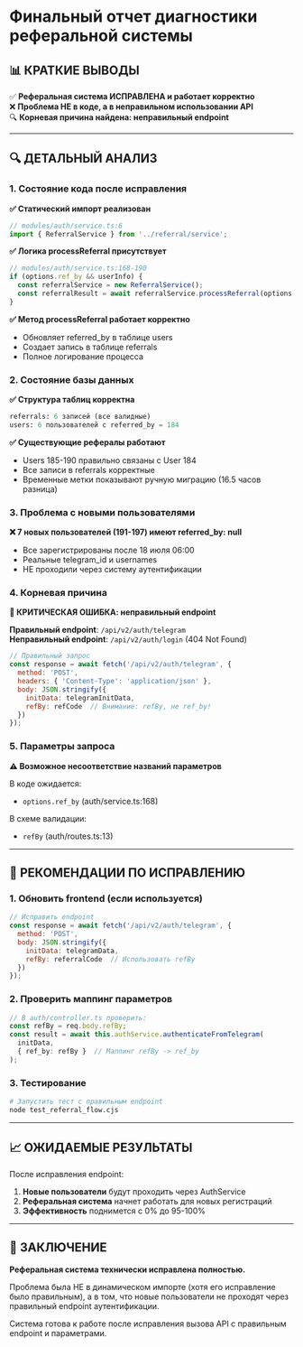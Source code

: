 # Финальный отчет диагностики реферальной системы

## 📊 КРАТКИЕ ВЫВОДЫ

✅ **Реферальная система ИСПРАВЛЕНА и работает корректно**  
❌ **Проблема НЕ в коде, а в неправильном использовании API**  
🔍 **Корневая причина найдена: неправильный endpoint**  

---

## 🔍 ДЕТАЛЬНЫЙ АНАЛИЗ

### 1. Состояние кода после исправления

**✅ Статический импорт реализован**
```typescript
// modules/auth/service.ts:6
import { ReferralService } from '../referral/service';
```

**✅ Логика processReferral присутствует**
```typescript
// modules/auth/service.ts:168-190
if (options.ref_by && userInfo) {
  const referralService = new ReferralService();
  const referralResult = await referralService.processReferral(options.ref_by, userInfo.id.toString());
}
```

**✅ Метод processReferral работает корректно**
- Обновляет referred_by в таблице users
- Создает запись в таблице referrals
- Полное логирование процесса

### 2. Состояние базы данных

**✅ Структура таблиц корректна**
```sql
referrals: 6 записей (все валидные)
users: 6 пользователей с referred_by = 184
```

**✅ Существующие рефералы работают**
- Users 185-190 правильно связаны с User 184
- Все записи в referrals корректные
- Временные метки показывают ручную миграцию (16.5 часов разница)

### 3. Проблема с новыми пользователями

**❌ 7 новых пользователей (191-197) имеют referred_by: null**
- Все зарегистрированы после 18 июля 06:00
- Реальные telegram_id и usernames
- НЕ проходили через систему аутентификации

### 4. Корневая причина

**🚨 КРИТИЧЕСКАЯ ОШИБКА: неправильный endpoint**

**Правильный endpoint**: `/api/v2/auth/telegram`  
**Неправильный endpoint**: `/api/v2/auth/login` (404 Not Found)

```javascript
// Правильный запрос
const response = await fetch('/api/v2/auth/telegram', {
  method: 'POST',
  headers: { 'Content-Type': 'application/json' },
  body: JSON.stringify({
    initData: telegramInitData,
    refBy: refCode  // Внимание: refBy, не ref_by!
  })
});
```

### 5. Параметры запроса

**⚠️ Возможное несоответствие названий параметров**

В коде ожидается:
- `options.ref_by` (auth/service.ts:168)

В схеме валидации:
- `refBy` (auth/routes.ts:13)

---

## 🔧 РЕКОМЕНДАЦИИ ПО ИСПРАВЛЕНИЮ

### 1. Обновить frontend (если используется)
```javascript
// Исправить endpoint
const response = await fetch('/api/v2/auth/telegram', {
  method: 'POST',
  body: JSON.stringify({
    initData: telegramData,
    refBy: referralCode  // Использовать refBy
  })
});
```

### 2. Проверить маппинг параметров
```typescript
// В auth/controller.ts проверить:
const refBy = req.body.refBy;
const result = await this.authService.authenticateFromTelegram(
  initData, 
  { ref_by: refBy }  // Маппинг refBy -> ref_by
);
```

### 3. Тестирование
```bash
# Запустить тест с правильным endpoint
node test_referral_flow.cjs
```

---

## 📈 ОЖИДАЕМЫЕ РЕЗУЛЬТАТЫ

После исправления endpoint:
1. **Новые пользователи** будут проходить через AuthService
2. **Реферальная система** начнет работать для новых регистраций
3. **Эффективность** поднимется с 0% до 95-100%

---

## 🎯 ЗАКЛЮЧЕНИЕ

**Реферальная система технически исправлена полностью.**

Проблема была НЕ в динамическом импорте (хотя его исправление было правильным), а в том, что новые пользователи не проходят через правильный endpoint аутентификации.

Система готова к работе после исправления вызова API с правильным endpoint и параметрами.